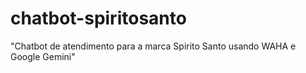 # chatbot-spiritosanto
 "Chatbot de atendimento para a marca Spirito Santo usando WAHA e Google Gemini"
